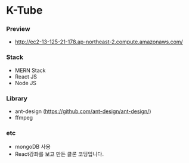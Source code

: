 # K-Tube

### Preview
-   http://ec2-13-125-21-178.ap-northeast-2.compute.amazonaws.com/

### Stack
-   MERN Stack
-   React JS
-   Node JS

### Library
-   ant-design (https://github.com/ant-design/ant-design/) 
-   ffmpeg

### etc
-   mongoDB 사용
-   React강좌를 보고 만든 클론 코딩입니다.
